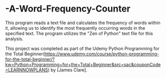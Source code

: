 # -A-Word-Frequency-Counter

This program reads a text file and calculates the frequency of words within it, allowing us to identify the most frequently occurring words in the specified text. The program utilizes the "Zen of Python" text file for this analysis.

This project was completed as part of the Udemy Python Programming for the Total Beginner(https://www.udemy.com/course/python-programming-for-the-total-beginner/?kw=Python+Programming+for+the+Total+Beginner&src=sac&couponCode=LEARNNOWPLANS) by [James Clare].
